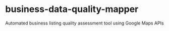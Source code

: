 # business-data-quality-mapper
Automated business listing quality assessment tool using Google Maps APIs
